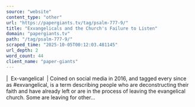 ```yaml
---
source: "website"
content_type: "other"
url: "https://papergiants.tv/tag/psalm-777-9/"
title: "Exvangelicals and the Church's Failure to Listen"
domain: "papergiants.tv"
path: "/tag/psalm-777-9/"
scraped_time: "2025-10-05T00:12:03.481145"
url_depth: 2
word_count: 44
client_name: "paper-giants"
---
```


|  Ex-vangelical  | Coined on social media in 2016, and tagged every since as #exvangelical, is a term describing people who are deconstructing their faith and have already left or are in the process of leaving the evangelical church. Some are leaving for other...